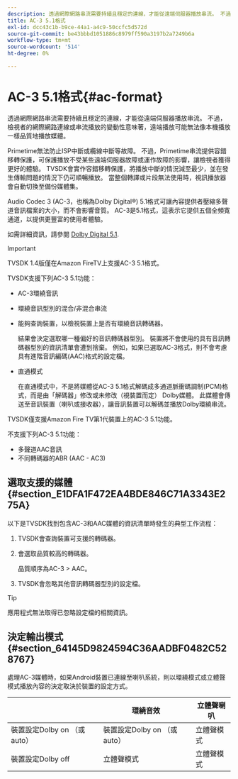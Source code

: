 ```yaml
---
description: 透過網際網路串流需要持續且穩定的連線，才能從遠端伺服器播放串流。 不過，檢視者的網際網路連線或串流播放的變動性意味著，遠端播放可能無法像本機播放一樣品質地播放媒體。
title: AC-3 5.1格式
exl-id: dcc43c1b-b9ce-44a1-a4c9-50ccfc5d572d
source-git-commit: be43bbbd1051886c8979ff590a3197b2a7249b6a
workflow-type: tm+mt
source-wordcount: '514'
ht-degree: 0%

---
```


# AC-3 5.1格式{#ac-format}

透過網際網路串流需要持續且穩定的連線，才能從遠端伺服器播放串流。 不過，檢視者的網際網路連線或串流播放的變動性意味著，遠端播放可能無法像本機播放一樣品質地播放媒體。

Primetime無法防止ISP中斷或纜線中斷等故障。 不過，Primetime串流提供容錯移轉保護，可保護播放不受某些遠端伺服器故障或運作故障的影響，讓檢視者獲得更好的體驗。 TVSDK會實作容錯移轉保護，將播放中斷的情況減至最少，並在發生傳輸問題的情況下仍可順暢播放。 當整個轉譯或片段無法使用時，視訊播放器會自動切換至備份媒體集。

Audio Codec 3 (AC-3，也稱為Dolby Digital®) 5.1格式可讓內容提供者壓縮多聲道音訊檔案的大小，而不會影響音質。 AC-3是5.1格式，這表示它提供五個全頻寬通道，以提供更豐富的使用者體驗。

如需詳細資訊，請參閱 [Dolby Digital 5.1](https://www.dolby.com/us/en/technologies/dolby-digital.html).

>[!IMPORTANT]
>
>TVSDK 1.4版僅在Amazon FireTV上支援AC-3 5.1格式。

TVSDK支援下列AC-3 5.1功能：

* AC-3環繞音訊
* 環繞音訊型別的混合/非混合串流
* 能夠查詢裝置，以檢視裝置上是否有環繞音訊轉碼器。

   結果會決定選取哪一種偏好的音訊轉碼器型別。 裝置將不會使用的具有音訊轉碼器型別的資訊清單會遭到捨棄。 例如，如果已選取AC-3格式，則不會考慮具有進階音訊編碼(AAC)格式的設定檔。
* 直通模式

   在直通模式中，不是將媒體從AC-3 5.1格式解碼成多通道脈衝碼調制(PCM)格式，而是由「解碼器」修改或未修改（視裝置而定） Dolby媒體。 此媒體會傳送至音訊裝置（喇叭或接收器），讓音訊裝置可以解碼並播放Dolby環繞串流。

TVSDK僅支援Amazon Fire TV第1代裝置上的AC-3 5.1功能。

不支援下列AC-3 5.1功能：

* 多聲道AAC音訊
* 不同轉碼器的ABR (AAC - AC3)

## 選取支援的媒體 {#section_E1DFA1F472EA4BDE846C71A3343E275A}

以下是TVSDK找到包含AC-3和AAC媒體的資訊清單時發生的典型工作流程：

1. TVSDK會查詢裝置可支援的轉碼器。
1. 會選取品質較高的轉碼器。

   品質順序為AC-3 > AAC。
1. TVSDK會忽略其他音訊轉碼器型別的設定檔。

>[!TIP]
>
>應用程式無法取得已忽略設定檔的相關資訊。

## 決定輸出模式 {#section_64145D9824594C36AADBF0482C528767}

處理AC-3媒體時，如果Android裝置已連線至喇叭系統，則以環繞模式或立體聲模式播放內容的決定取決於裝置的設定方式。

|  | 環繞音效 | 立體聲喇叭 |
|---|---|---|
| 裝置設定Dolby on （或auto） | 裝置設定Dolby on （或auto） | 立體聲模式 |
| 裝置設定Dolby off | 立體聲模式 | 立體聲模式 |
